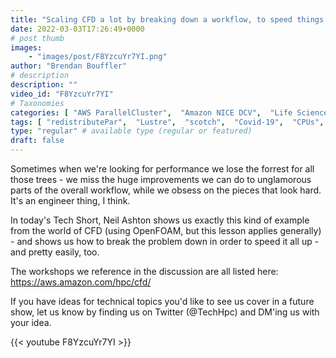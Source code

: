 ```yaml
---
title: "Scaling CFD a lot by breaking down a workflow, to speed things up"
date: 2022-03-03T17:26:49+0000
# post thumb
images:
    - "images/post/F8YzcuYr7YI.png"
author: "Brendan Bouffler"
# description
description: ""
video_id: "F8YzcuYr7YI"
# Taxonomies
categories: [ "AWS ParallelCluster",  "Amazon NICE DCV",  "Life Sciences", ]
tags: [ "redistributePar",  "Lustre",  "scotch",  "Covid-19",  "CPUs",  "clusters",  "Storage",  "hierarchical",  "snappyHexMesh",  "DCV",  "ParallelCluster",  "EC2",  "HPC",  "vizualization",  "Domain Decomposition",  "CFD",  "Schedulers",  "Solver performance",  "Meshing",  "openfoam",  "High Performance Computing",  "virtualization",  "GPUs",  "techshorts", ]
type: "regular" # available type (regular or featured)
draft: false
---
```


Sometimes when we're looking for performance we lose the forrest for all those trees - we miss the huge improvements we can do to unglamorous parts of the overall workflow, while we obsess on the pieces that look hard. It's an engineer thing, I think.

In today's Tech Short, Neil Ashton shows us exactly this kind of example from the world of CFD (using OpenFOAM, but this lesson applies generally) - and shows us how to break the problem down in order to speed it all up - and pretty easily, too.

The workshops we reference in the discussion are all listed here: https://aws.amazon.com/hpc/cfd/

If you have ideas for technical topics you'd like to see us cover in a future show, let us know by finding us on Twitter (@TechHpc) and DM'ing us with your idea.

{{< youtube F8YzcuYr7YI >}}